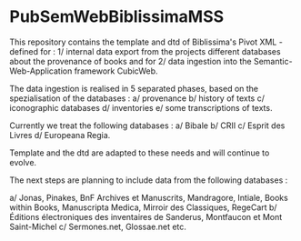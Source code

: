 # PubSemWebBiblissimaMSS
This repository contains the template and dtd of Biblissima's Pivot XML - defined for :
  1/ internal data export from the projects different databases about the provenance of books 
  and for 
  2/ data ingestion into the Semantic-Web-Application framework CubicWeb.

The data ingestion is realised in 5 separated phases, based on the spezialisation of the databases : 
  a/ provenance 
  b/ history of texts 
  c/ iconographic databases 
  d/ inventories 
  e/ some transcriptions of texts.

Currently we treat the following databases :
  a/ Bibale
  b/ CRII
  c/ Esprit des Livres
  d/ Europeana Regia.

Template and the dtd are adapted to these needs and will continue to evolve.

The next steps are planning to include data from the following databases :

a/ Jonas, Pinakes, BnF Archives et Manuscrits, Mandragore, Intiale, Books within Books, Manuscripta Medica, Mirroir des Classiques, RegeCart
b/ Éditions électroniques des inventaires de Sanderus, Montfaucon et Mont Saint-Michel
c/ Sermones.net, Glossae.net etc.



